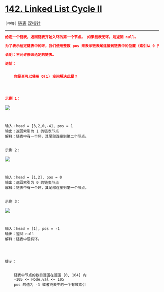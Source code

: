 # [142. Linked List Cycle II](https://leetcode-cn.com/problems/linked-list-cycle-ii/)

`[中等]` [链表](https://leetcode-cn.com/tag/linked-list/) [双指针](https://leetcode-cn.com/tag/two-pointers/)

---

```json
给定一个链表，返回链表开始入环的第一个节点。 如果链表无环，则返回 null。

为了表示给定链表中的环，我们使用整数 pos 来表示链表尾连接到链表中的位置（索引从 0 开始）。 如果 pos 是 -1，则在该链表中没有环。注意，pos 仅仅是用于标识环的情况，并不会作为参数传递到函数中。

说明：不允许修改给定的链表。

进阶：


	你是否可以使用 O(1) 空间解决此题？


 

示例 1：

```

![](https://assets.leetcode-cn.com/aliyun-lc-upload/uploads/2018/12/07/circularlinkedlist.png)

```


输入：head = [3,2,0,-4], pos = 1
输出：返回索引为 1 的链表节点
解释：链表中有一个环，其尾部连接到第二个节点。


示例 2：

```

![](https://assets.leetcode-cn.com/aliyun-lc-upload/uploads/2018/12/07/circularlinkedlist_test2.png)

```


输入：head = [1,2], pos = 0
输出：返回索引为 0 的链表节点
解释：链表中有一个环，其尾部连接到第一个节点。


示例 3：

```

![](https://assets.leetcode-cn.com/aliyun-lc-upload/uploads/2018/12/07/circularlinkedlist_test3.png)

```


输入：head = [1], pos = -1
输出：返回 null
解释：链表中没有环。


 

提示：


	链表中节点的数目范围在范围 [0, 104] 内
	-105 <= Node.val <= 105
	pos 的值为 -1 或者链表中的一个有效索引


```

